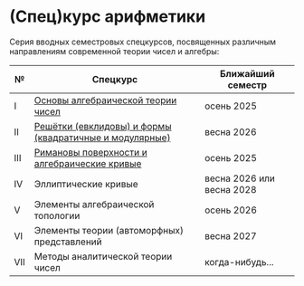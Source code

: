 # (Спец)курс арифметики

Серия вводных семестровых спецкурсов, посвященных различным направлениям современной теории чисел и алгебры:

| №  | Спецкурс | Ближайший семестр | 
| ------------- | ------------- | ------------- |
| I |[Основы алгебраической теории чисел](/A-I/README.md) | осень 2025 |
| II | [Решётки (евклидовы) и формы (квадратичные и модулярные)](/A-II/README.md) | весна 2026 |
| III | [Римановы поверхности и алгебраические кривые](/A-III/README.md) | осень 2025 |
| IV | Эллиптические кривые | весна 2026 или весна 2028 |
| V | Элементы алгебраической топологии | осень 2026 |
| VI | Элементы теории (автоморфных) представлений | весна 2027 |
| VII | Методы аналитической теории чисел | когда-нибудь... |
